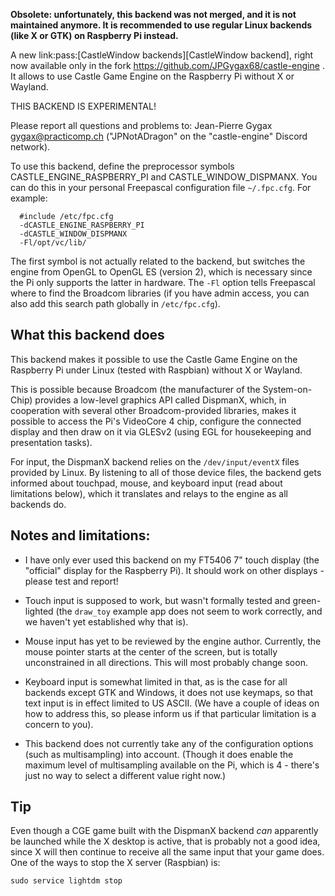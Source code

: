 **Obsolete: unfortunately, this backend was not merged, and it is not maintained anymore. It is recommended to use regular Linux backends (like X or GTK) on Raspberry Pi instead.**

A new link:pass:[CastleWindow backends][CastleWindow backend], right now available only in the fork https://github.com/JPGygax68/castle-engine . It allows to use Castle Game Engine on the Raspberry Pi without X or Wayland.

THIS BACKEND IS EXPERIMENTAL!

Please report all questions and problems to:
Jean-Pierre Gygax <gygax@practicomp.ch> ("JPNotADragon" on the 
"castle-engine" Discord network).

To use this backend, define the preprocessor symbols 
CASTLE_ENGINE_RASPBERRY_PI and CASTLE_WINDOW_DISPMANX. You can do this in 
your personal Freepascal configuration file `~/.fpc.cfg`. For example:

```
  #include /etc/fpc.cfg
  -dCASTLE_ENGINE_RASPBERRY_PI
  -dCASTLE_WINDOW_DISPMANX
  -Fl/opt/vc/lib/
```

The first symbol is not actually related to the backend, but switches the
engine from OpenGL to OpenGL ES (version 2), which is necessary since
the Pi only supports the latter in hardware. The `-Fl` option tells
Freepascal where to find the Broadcom libraries (if you have admin access,
you can also add this search path globally in `/etc/fpc.cfg`).

What this backend does
----------------------

This backend makes it possible to use the Castle Game Engine on the 
Raspberry Pi under Linux (tested with Raspbian) without X or Wayland.

This is possible because Broadcom (the manufacturer of the System-on-Chip)
provides a low-level graphics API called DispmanX, which, in cooperation
with several other Broadcom-provided libraries, makes it possible to
access the Pi's VideoCore 4 chip, configure the connected display and 
then draw on it via GLESv2 (using EGL for housekeeping and presentation tasks).

For input, the DispmanX backend relies on the `/dev/input/eventX` files
provided by Linux. By listening to all of those device files, the backend 
gets informed about touchpad, mouse, and keyboard input (read about limitations
below), which it translates and relays to the engine as all backends do.

Notes and limitations:
---------------------

- I have only ever used this backend on my FT5406 7" touch display (the
  "official" display for the Raspberry Pi). It should work on other
  displays - please test and report!

- Touch input is supposed to work, but wasn't formally tested and green-lighted (the `draw_toy` example app does not seem to work correctly, and we haven't yet established why that is).

- Mouse input has yet to be reviewed by the engine author. Currently,
  the mouse pointer starts at the center of the screen, but is totally
  unconstrained in all directions. This will most probably change soon.

- Keyboard input is somewhat limited in that, as is the case for all 
  backends except GTK and Windows, it does not use keymaps, so that text 
  input is in effect limited to US ASCII. (We have a couple of ideas on how 
  to address this, so please inform us if that particular limitation is a 
  concern to you).

- This backend does not currently take any of the configuration options
  (such as multisampling) into account. (Though it does enable the maximum
  level of multisampling available on the Pi, which is 4 - there's just no
  way to select a different value right now.)

Tip
---

Even though a CGE game built with the DispmanX backend *can* apparently be launched while the X desktop is active, that is probably not a good idea, since X will then continue to receive all the same input that your game does. One of the ways to stop the X server (Raspbian) is:
```
sudo service lightdm stop
```
